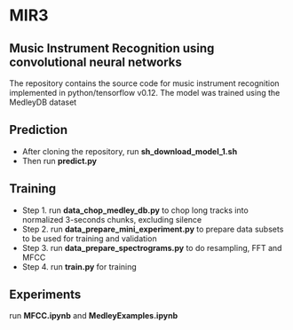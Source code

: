 # MIR3
## Music Instrument Recognition using convolutional neural networks

The repository contains the source code for music instrument recognition implemented in python/tensorflow v0.12.
The model was trained using the MedleyDB dataset

## Prediction
- After cloning the repository, run **sh_download_model_1.sh**
- Then run **predict.py <path-to-wave-file>**

## Training
- Step 1. run **data_chop_medley_db.py** to chop long tracks into normalized 3-seconds chunks, excluding silence
- Step 2. run **data_prepare_mini_experiment.py** to prepare data subsets to be used for training and validation
- Step 3. run **data_prepare_spectrograms.py** to do resampling, FFT and MFCC 
- Step 4. run **train.py** for training

## Experiments
run **MFCC.ipynb** and **MedleyExamples.ipynb**

